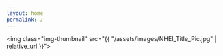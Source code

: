 ```yaml
---
layout: home
permalink: /
---
```


<img class="img-thumbnail" src="{{ "/assets/images/NHEI_Title_Pic.jpg" | relative_url }}">
